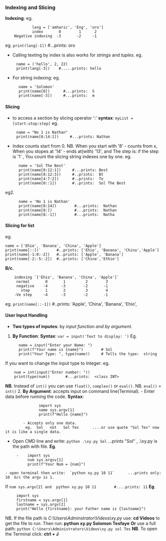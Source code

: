 ### Indexing and Slicing
**Indexing**: eg.
```
            lang = ['amharic', 'Eng', 'oro']
            index       0        1      2
    Negative indexing  -3       -2     -1
```
eg.  `print(lang[-1])`        #...prints:  oro
- Calling texting by index is also works for *strings* and *tuples*.
   eg.
```
     name = ('hello', 2, 22)
     print(lang[-3])    #.....prints: hello
```
- For string indexing:
   eg.
```
      name = 'Solomon'
      print(name[0])      #...prints:  S
      print(name[-3])     #...prints:  m
```
#### Slicing
- to access a section by slicing operator ':'
**syntax**:  `myList = [start:stop:step]`
  eg.
```
     name = "No 1 is Nathan"
     print(name[8:14:1])     #...prints: Nathan
```
  - Index counts start from 0.
  NB. When you start with '8' - counts from x, When you stopes at '14' - ends at(with) '13', 
      and The step is:  if the step is '1' , You count the slicing string indexes one by one.
  eg.
```
      name = 'Sol The Best'
      print(name[8:12:1])     #...prints: Best
      print(name[8:12:3])     #..prints:  Bt
      print(name[4:7:2])      #..prints:  Te
      print(name[0::1])       #..prints:  Sol The Best
```
      
eg2.
```
      name = 'No 1 is Nathan'
      print(name[8:14])        #...prints:  Nathan
      print(name[8:])          #...prints:  Nathan
      print(name[8:-1])        #...prints:  Natha
```
#### Slicing for list
eg.
```
name = ['Ehio', 'Banana', 'China', 'Apple']
print(name[::])`       #..prints: ['Ehio', 'Banana', 'China','Apple']
print(name[-1:0:-2])   #..prints: ['Apple', 'Banana']
print(name[-2:-5:-2])  #..prints: ['China','Ethio']
```
**B/c.**
```
    indexing `['Ehio', 'Banana', 'China', 'Apple']`
     normal       0       1         2        3
     negative    -4      -3        -2       -1
       step       1       2         3        4
    -Ve step     -4      -3        -2       -1
```
eg.  `print(name[::-1])`    #..prints:   'Apple', 'China', 'Banana', 'Ehio',
#### User Input Handling
- **Two types of inputes**: by *input function and by argument*.
1. **By Function**: 
    **Syntax**:  `var = input('Text to display: ')`
    Eg.
```
      name = input("Enter your Name: ")
      print(f"Your name is {name}")        # Sol
      print("Your Type: ", type(name))     # Tells the type:  string
```
If you want to change the input type to Integer:
eg.
```
    num = int(input("Enter number: "))    
    print(type(num))       #...prints:  <class INT>
```
**NB**.  Instead of `int()` you can use `float()`, `complex()` or `eval()`.
NB. `eval()` = `int()`
2. **By Argument**: accepts input on command line(Terminal).
            - Enter data before running the code.
        **Syntax**:
```
               import sys
               name sys.argv[1]
               print(f"Hello {name}")
```
            - Accepts only one data. 
             eg.  Sol   not   Sol Tes      ....or use quote "Sol Tes" now it is like a single data.
 - Open CMD line and write:  `python .\xy.py Sol`     ...prints "Sol" ,  .\xy.py is the path with file.
   **Eg**.
```
	 -    import sys
	      num sys.argsv[1]
	      print(f"Your Num = {num}")
```
    - open terminal then write:  `python xy.py 10 11`      ...prints only: 10  b/c the argv is 1.
   If `num sys.argv[2] and  python xy.py 10 11        #....prints: 11`
**Eg**.
```
     import sys
     firstname = sys.argv[1]
     lastname = sys.argv[2]
     print("Hello {firstname}: your Father name is {lastname}")
```
 NB.  If the file path is *C:\Users\Adminstrator\Videos\xy.py* use:  **cd Videos** to get the file to run.
      Then run:  **python xy.py Solomon Tesfaye**
      **Or** use a full path:  `python C:\Users\Administrators\Videos\xy.py sol Tes`
**NB**. To open the Terminal click:  **ctrl + J** 